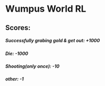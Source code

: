 # Wumpus World RL
## Scores:
##### Successfully grabing gold & get out: +1000
##### Die: -1000
##### Shooting(only once): -10
##### other: -1

